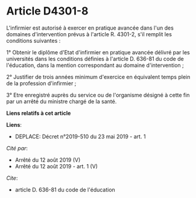 # Article D4301-8

L'infirmier est autorisé à exercer en pratique avancée dans l'un des domaines d'intervention prévus à l'article R. 4301-2,
s'il remplit les conditions suivantes :

1° Obtenir le diplôme d'Etat d'infirmier en pratique avancée délivré par les universités dans les conditions définies à
l'article D. 636-81 du code de l'éducation, dans la mention correspondant au domaine d'intervention ;

2° Justifier de trois années minimum d'exercice en équivalent temps plein de la profession d'infirmier ;

3° Etre enregistré auprès du service ou de l'organisme désigné à cette fin par un arrêté du ministre chargé de la santé.

**Liens relatifs à cet article**

**Liens**:

  - DEPLACE: Décret n°2019-510 du 23 mai 2019 - art. 1

_Cité par_:

  - Arrêté du 12 août 2019 (V)
  - Arrêté du 12 août 2019 - art. 1 (V)

_Cite_:

  - article D. 636-81 du code de l'éducation
